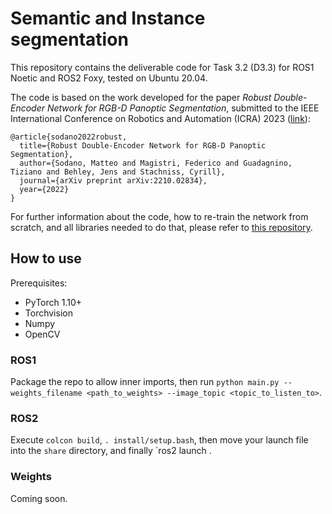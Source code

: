 # Semantic and Instance segmentation

This repository contains the deliverable code for Task 3.2 (D3.3) for ROS1 Noetic and ROS2 Foxy, tested on Ubuntu 20.04.

The code is based on the work developed for the paper *Robust Double-Encoder Network for RGB-D Panoptic Segmentation*, submitted to the IEEE International Conference on Robotics and Automation (ICRA) 2023 ([link](https://arxiv.org/abs/2210.02834)):

```
@article{sodano2022robust,
  title={Robust Double-Encoder Network for RGB-D Panoptic Segmentation},
  author={Sodano, Matteo and Magistri, Federico and Guadagnino, Tiziano and Behley, Jens and Stachniss, Cyrill},
  journal={arXiv preprint arXiv:2210.02834},
  year={2022}
}
```

For further information about the code, how to re-train the network from scratch, and all libraries needed to do that, please refer to [this repository](https://github.com/PRBonn/PS-res-excite).

## How to use
Prerequisites:
- PyTorch 1.10+
- Torchvision
- Numpy
- OpenCV

### ROS1
Package the repo to allow inner imports, then run `python main.py --weights_filename <path_to_weights> --image_topic <topic_to_listen_to>`.

### ROS2
Execute `colcon build`, `. install/setup.bash`, then move your launch file into the `share` directory, and finally `ros2 launch <package> <launchfile>.

### Weights
Coming soon.
